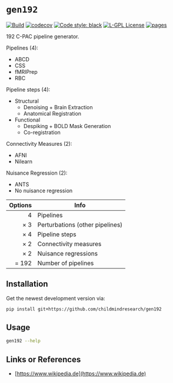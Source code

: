 # `gen192`

[![Build](https://github.com/childmindresearch/gen192/actions/workflows/test.yaml/badge.svg?branch=main)](https://github.com/childmindresearch/gen192/actions/workflows/test.yaml?query=branch%3Amain)
[![codecov](https://codecov.io/gh/childmindresearch/gen192/branch/main/graph/badge.svg?token=22HWWFWPW5)](https://codecov.io/gh/childmindresearch/gen192)
[![Code style: black](https://img.shields.io/badge/code%20style-black-000000.svg)](https://github.com/psf/black)
[![L-GPL License](https://img.shields.io/badge/license-L--GPL-blue.svg)](https://github.com/childmindresearch/gen192/blob/main/LICENSE)
[![pages](https://img.shields.io/badge/api-docs-blue)](https://childmindresearch.github.io/gen192)

192 C-PAC pipeline generator.

Pipelines (4):
- ABCD
- CSS
- fMRIPrep
- RBC

Pipeline steps (4):
- Structural
  - Denoising + Brain Extraction
  - Anatomical Registration
- Functional
  - Despiking + BOLD Mask Generation
  - Co-registration

Connectivity Measures (2):
- AFNI
- Nilearn

Nuisance Regression (2):
- ANTS
- No nuisance regression

|   Options | Info                            |
| --------: | ------------------------------- |
|         4 | Pipelines                       |
| &times; 3 | Perturbations (other pipelines) |
| &times; 4 | Pipeline steps                  |
| &times; 2 | Connectivity measures           |
| &times; 2 | Nuisance regressions            |
|     = 192 | Number of pipelines             |


## Installation

Get the newest development version via:

```sh
pip install git+https://github.com/childmindresearch/gen192
```

## Usage

```sh
gen192 --help
```

## Links or References

- [https://www.wikipedia.de](https://www.wikipedia.de)

